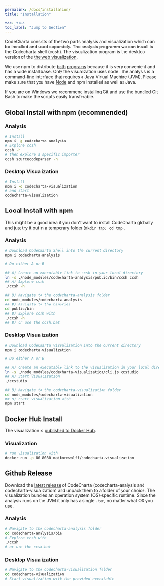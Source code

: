 ```yaml
---
permalink: /docs/installation/
title: "Installation"

toc: true
toc_label: "Jump to Section"
---
```


CodeCharta consists of the two parts analysis and visualization which can be installed and used separately. The analysis programm we can install is the Codecharta shell (ccsh). The visualization program is the desktop version of the [the web visualization]({{site.web_visualization_link}}).

We use npm to distribute [both](https://www.npmjs.com/package/codecharta-analysis) [programs](https://www.npmjs.com/package/codecharta-visualization) because it is very convenient and has a wide install base. Only the visualization uses node. The analysis is a command-line interface that requires a Java Virtual Machine (JVM). Please make sure that you have [Node](https://nodejs.org/en/) and npm installed as well as Java.

If you are on Windows we recommend installing Git and use the bundled Git Bash to make the scripts easily transferable.

## Global Install with npm (recommended)

### Analysis

```bash
# Install
npm i -g codecharta-analysis
# Explore ccsh
ccsh -h
# then explore a specific importer
ccsh sourcecodeparser -h
```

### Desktop Visualization

```bash
# Install
npm i -g codecharta-visualization
# and start
codecharta-visualization
```

## Local Install with npm

This might be a good idea if you don't want to install CodeCharta globally and just try it out in a temporary folder (`mkdir tmp; cd tmp`).

### Analysis

```bash
# Download CodeCharta Shell into the current directory
npm i codecharta-analysis

# Do either A or B

## A) Create an executable link to ccsh in your local directory
ln -s ./node_modules/codecharta-analysis/public/bin/ccsh ccsh
## A) Explore ccsh
./ccsh -h

## B) Navigate to the codecharta-analysis folder
cd node_modules/codecharta-analysis
## B) Navigate to the binaries
cd public/bin
## B) Explore ccsh with
./ccsh -h
## B) or use the ccsh.bat
```

### Desktop Visualization

```bash
# Download CodeCharta Visualization into the current directory
npm i codecharta-visualization

# Do either A or B

## A) Create an executable link to the visualization in your local directory
ln -s ./node_modules/codecharta-visualization/cli.js ccstudio
## A) Start visualization
./ccstudio

## B) Navigate to the codecharta-visualization folder
cd node_modules/codecharta-visualization
## B) Start visualization with
npm start
```

## Docker Hub Install

The visualization is [published to Docker Hub](https://hub.docker.com/r/maibornwolff/codecharta-visualization).

### Visualization

```bash
# run visualization with
docker run -p 80:8080 maibornwolff/codecharta-visualization
```

## Github Release

Download the [latest release](https://github.com/MaibornWolff/codecharta/releases) of CodeCharta (codecharta-analysis and codecharta-visualization) and unpack them to a folder of your choice. The visualization bundles an operation system (OS)-specific runtime. Since the analysis runs on the JVM it only has a single `.tar`, no matter what OS you use.

### Analysis

```bash
# Navigate to the codecharta-analysis folder
cd codecharta-analysis/bin
# Explore ccsh with
./ccsh
# or use the ccsh.bat
```

### Desktop Visualization

```bash
# Navigate to the codecharta-visualization folder
cd codecharta-visualization
# Start visualization with the provided executable
```

